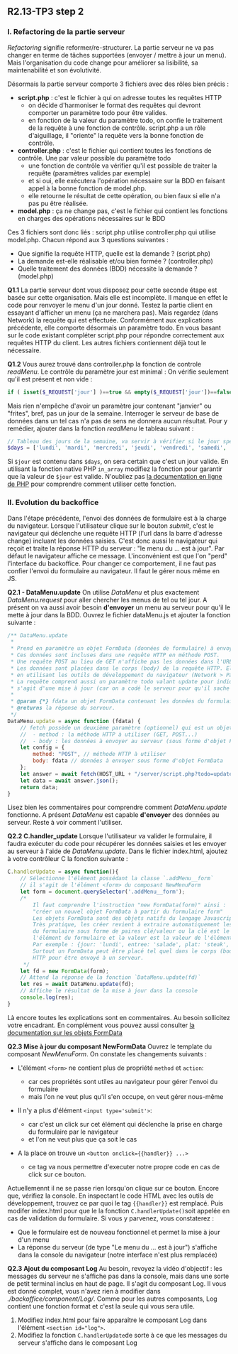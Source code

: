 ## R2.13-TP3 step 2


### I. Refactoring de la partie serveur

_Refactoring_ signifie reformer/re-structurer. 
La partie serveur ne va pas changer en terme de tâches supportées (envoyer / mettre à jour un menu).
Mais l'organisation du code change pour améliorer sa lisibilité, sa maintenabilité et son évolutivité.

Désormais la partie serveur comporte 3 fichiers avec des rôles bien précis :
* **script.php** : c'est le fichier à qui on adresse toutes les requêtes HTTP
    *   on décide d'harmoniser le format des requêtes qui devront comporter un paramètre todo pour être valides.
    *   en fonction de la valeur du paramètre todo, on confie le traitement de la requête à une fonction de contrôle.
  script.php a un rôle d'aiguillage, il "oriente" la requête vers la bonne fonction de contrôle.
* **controller.php** : c'est le fichier qui contient toutes les fonctions de contrôle. Une par valeur possible du paramètre todo
  * une fonction de contrôle va vérifier qu'il est possible de traiter la requête (paramètres valides par exemple)
  * et si oui, elle exécutera l'opération nécessaire sur la BDD en faisant appel à la bonne fonction de model.php.
  * elle retourne le résultat de cette opération, ou bien faux si elle n'a pas pu être réalisée.
* **model.php** : ça ne change pas, c'est le fichier qui contient les fonctions en charges des opérations nécessaires sur le BDD

Ces 3 fichiers sont donc liés : script.php utilise controller.php qui utilise model.php. Chacun répond aux 3 questions suivantes : 
*   Que signifie la requête HTTP, quelle est la demande ? (script.php)
*   La demande est-elle réalisable et/ou bien formée ? (controller.php)
*   Quelle traitement des données (BDD) nécessite la demande ? (model.php)


**Q1.1**
La partie serveur dont vous disposez pour cette seconde étape est basée sur cette organisation. Mais elle est incomplète.
Il manque en effet le code pour renvoyer le menu d'un jour donné.
Testez la partie client en essayant d'afficher un menu (ça ne marchera pas). 
Mais regardez (dans Network) la requête qui est effectuée. Conformément aux explications précédente, elle comporte désormais un paramètre todo.
En vous basant sur le code existant compléter script.php pour répondre correctement aux requêtes HTTP du client.
Les autres fichiers contiennent déjà tout le nécessaire.

**Q1.2**
Vous aurez trouvé dans controller.php la fonction de controle _readMenu_. Le contrôle du paramètre jour est minimal :
On vérifie seulement qu'il est présent et non vide :
```php
if ( isset($_REQUEST['jour'] )==true && empty($_REQUEST['jour'])==false ){...
```
Mais rien n'empêche d'avoir un paramètre jour contenant "janvier" ou "frites", bref, pas un jour de la semaine.
Interroger le serveur de base de données dans un tel cas n'a pas de sens ne donnera aucun résultat.
Pour y remédier, ajouter dans la fonction _readMenu_ le tableau suivant : 
```php
// Tableau des jours de la semaine, va servir à vérifier si le jour spécifié est valide
$days = ['lundi', 'mardi', 'mercredi', 'jeudi', 'vendredi', 'samedi', 'dimanche'];
```
Si ```$jour```  est contenu dans ```$days```, on sera certain que c'est un jour valide.
En utilisant la fonction native PHP ```in_array``` modifiez la fonction pour garantir que la valeur de ```$jour``` est valide.
N'oubliez pas [la documentation en ligne de PHP](http://php.net) pour comprendre comment utiliser cette fonction.


### II. Evolution du backoffice

Dans l'étape précédente, l'envoi des données de formulaire est à la charge du navigateur. Lorsque l'utilisateur
clique sur le bouton _submit_, c'est le navigateur qui déclenche une requête HTTP (l'url dans la barre d'adresse change)
incluant les données saisies. C'est donc aussi le navigateur qui reçoit et traite la réponse HTTP du 
serveur : "le menu du ... est à jour". Par défaut le navigateur affiche ce message. L'inconvénient est que l'on "perd"
l'interface du backoffice.
Pour changer ce comportement, il ne faut pas confier l'envoi du formulaire au navigateur. Il faut le gérer nous même en JS.

**Q2.1 - DataMenu.update**
On utilise _DataMenu_ et plus exactement _DataMenu.request_ pour aller chercher les menus de tel ou tel jour.
A présent on va aussi avoir besoin **d'envoyer** un menu au serveur pour qu'il le mette à jour dans la BDD.
Ouvrez le fichier dataMenu.js et ajouter la fonction suivante : 
```js
/** DataMenu.update
 * 
 * Prend en paramètre un objet FormData (données de formulaire) à envoyer au serveur.
 * Ces données sont incluses dans une requête HTTP en méthode POST.
 * Une requête POST au lieu de GET n'affiche pas les données dans l'URL (plus discret).
 * Les données sont placées dans le corps (body) de la requête HTTP. Elles restent visibles mais
 * en utilisant les outils de développement du navigateur (Network > Payload).
 * La requête comprend aussi un paramètre todo valant update pour indiquer au serveur qu'il
 * s'agit d'une mise à jour (car on a codé le serveur pour qu'il sache quoi faire en fonction de la valeur de todo).
 * 
 * @param {*} fdata un objet FormData contenant les données du formulaire à envoyer au serveur.
 * @returns la réponse du serveur.
 */
DataMenu.update = async function (fdata) {
    // fetch possède un deuxième paramètre (optionnel) qui est un objet de configuration de la requête HTTP:
    //  - method : la méthode HTTP à utiliser (GET, POST...)
    //  - body : les données à envoyer au serveur (sous forme d'objet FormData ou bien d'une chaîne de caractères, par exempe JSON)
    let config = {
        method: "POST", // méthode HTTP à utiliser
        body: fdata // données à envoyer sous forme d'objet FormData
    };
    let answer = await fetch(HOST_URL + "/server/script.php?todo=update", config);
    let data = await answer.json();
    return data;
}
```
Lisez bien les commentaires pour comprendre comment _DataMenu.update_ fonctionne.
A présent _DataMenu_ est capable **d'envoyer** des données au serveur. Reste à voir comment l'utiliser.

**Q2.2 C.handler_update**
Lorsque l'utilisateur va valider le formulaire, il faudra exécuter du code pour récupérer les données saisies
et les envoyer au serveur à l'aide de _DataMenu.update_. Dans le fichier index.html, ajoutez à votre contrôleur C
la fonction suivante : 
```js
C.handlerUpdate = async function(){
    // Sélectionne l'élément possédant la classe `.addMenu__form`
    // il s'agit de l'élément <form> du composant NewMenuForm
    let form = document.querySelector('.addMenu__form');
    /* 
        Il faut comprendre l'instruction "new FormData(form)" ainsi : 
        "créer un nouvel objet FormData à partir du formulaire form"
        Les objets FormData sont des objets natifs du langage Javascript.
        Très pratique, les créer revient à extraire automatiquement les données
        du formulaire sous forme de paires clé/valeur ou la clé est le nom de
        l'élément du formulaire et la valeur est la valeur de l'élément.
        Par exemple : {jour: 'lundi', entree: 'salade', plat: 'steak', dessert: 'tarte'}
        Surtout un FormData peut être placé tel quel dans le corps (body) d'une requête
        HTTP pour être envoyé à un serveur.
     */
    let fd = new FormData(form);
    // Attend la réponse de la fonction `DataMenu.update(fd)`
    let res = await DataMenu.update(fd);
    // Affiche le résultat de la mise à jour dans la console
    console.log(res);
}
```
Là encore toutes les explications sont en commentaires. Au besoin sollicitez votre encadrant.
En complément vous pouvez aussi consulter [la documentation sur les objets FormData](https://developer.mozilla.org/fr/docs/Web/API/XMLHttpRequest_API/Using_FormData_Objects)


**Q2.3 Mise à jour du composant NewFormData**
Ouvrez le template du composant _NewMenuForm_. On constate les changements suivants : 
*   L'élément ```<form>``` ne contient plus de propriété ```method``` et ```action```:
    *   car ces propriétés sont utiles au navigateur pour gérer l'envoi du formulaire
    *   mais l'on ne veut plus qu'il s'en occupe, on veut gérer nous-même

*   Il n'y a plus d'élément ```<input type='submit'>```:
    *   car c'est un click sur cet élément qui déclenche la prise en charge du formulaire par le navigateur
    *   et l'on ne veut plus que ça soit le cas
  
*   A la place on trouve un ```<button onclick={{handler}} ...>```
    *   ce tag va nous permettre d'executer notre propre code en cas de click sur ce bouton.
  
Actuellemennt il ne se passe rien lorsqu'on clique sur ce bouton. Encore que, vérifiez la console.
En inspectant le code HTML avec les outils de développement, trouvez ce par quoi le tag ```{{handler}}``` est remplacé.
Puis modifer index.html pour que le la fonction ```C.handlerUpdate()```soit appelée en cas de validation du formulaire.
Si vous y parvenez, vous constaterez :
*   Que le formulaire est de nouveau fonctionnel et permet la mise à jour d'un menu
*   La réponse du serveur (de type "Le menu du ... est à jour") s'affiche dans la console du navigateur (notre interface n'est plus remplacée)

**Q2.3 Ajout du composant Log**
Au besoin, revoyez la vidéo d'objectif : les messages du serveur ne s'affiche pas dans la console, mais dans une sorte 
de petit terminal inclus en haut de page. Il s'agit du composant Log. Il vous est donné complet, vous n'avez rien à 
modifier dans _./backoffice/component/Log/_. Comme pour les autres composants, Log contient une fonction format et c'est la seule
qui vous sera utile.
1.   Modifiez index.html pour faire apparaître le composant Log dans l'élément ```<section id="log">```.
2.   Modifiez la fonction ```C.handlerUpdate```de sorte à ce que les messages du serveur s'affiche dans le composant Log

